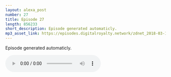 ```yaml
---
layout: alexa_post
number: 27
title: Episode 27
length: 856233
short_description: Episode generated automaticly.
mp3_asset_link: https://episodes.digitalroyalty.network/zdnet_2018-03-10_01-00-03.mp3
---
```


Episode generated automaticly.

<audio controls>
    <source src="{{ page.mp3_asset_link }}" type="audio/mpeg">
</audio>